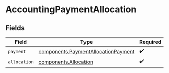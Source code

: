 # AccountingPaymentAllocation


## Fields

| Field                                                                                      | Type                                                                                       | Required                                                                                   | Description                                                                                |
| ------------------------------------------------------------------------------------------ | ------------------------------------------------------------------------------------------ | ------------------------------------------------------------------------------------------ | ------------------------------------------------------------------------------------------ |
| `payment`                                                                                  | [components.PaymentAllocationPayment](../../models/components/paymentallocationpayment.md) | :heavy_check_mark:                                                                         | N/A                                                                                        |
| `allocation`                                                                               | [components.Allocation](../../models/components/allocation.md)                             | :heavy_check_mark:                                                                         | N/A                                                                                        |